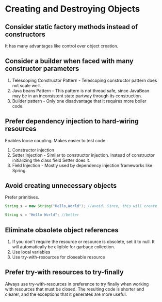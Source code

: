 # Creating and Destroying Objects

## Consider static factory methods instead of constructors

It has many advantages like control over object creation.

## Consider a builder when faced with many constructor parameters

1. Telescoping Constructor Pattern - Telescoping constructor pattern does not scale well.
2. Java beans Pattern -  This pattern is not thread safe, since JavaBean may be in an inconsistent state partway through its construction.
3. Builder pattern - Only one disadvantage that it requires more boiler code.

## Prefer dependency injection to hard-wiring resources

Enables loose coupling. Makes easier to test code.

1. Constructor injection
2. Setter Injection - Similar to constructor injection. Instead of constructor initializing the class field
                        Setter does it.
3. Field Injection - Mostly used by dependency injection frameworks like Spring.

## Avoid creating unnecessary objects

Prefer primitives.

```java
String s = new String("Hello,World"); //avoid. Since, this will create un-necessary each time this is executed.

String s = "Hello World"; //better
```
## Eliminate obsolete object references

1. If you don't require the resource or resource is obsolete, set it to null.
It will automatically be eligible for garbage collection.
2. Use local variables
3. Use try-with-resources for closeable resource

## Prefer try-with resources to try-finally

Always use try-with-resources in preference to try finally when working with resources that must be closed. The resulting code is
shorter and clearer, and the exceptions that it generates are more useful.


